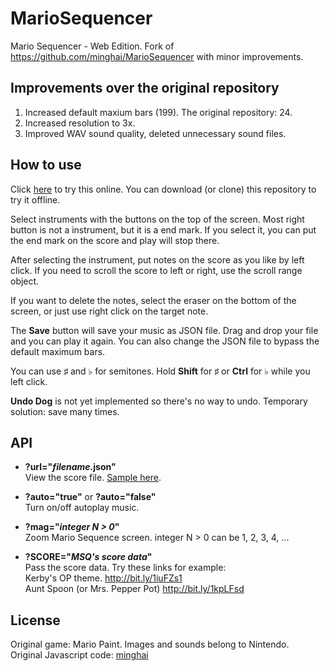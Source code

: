 # MarioSequencer
Mario Sequencer - Web Edition. Fork of https://github.com/minghai/MarioSequencer with minor improvements.

## Improvements over the original repository
1. Increased default maxium bars (199). The original repository: 24.
2. Increased resolution to 3x.
3. Improved WAV sound quality, deleted unnecessary sound files.

## How to use
Click [here](https://windyboy1704.github.io/MarioSequencer/) to try this online. You can download (or clone) this repository to try it offline.

Select instruments with the buttons on the top of the screen. Most right button is not a instrument, but it is a end mark. If you select it, you can put the end mark on the score and play will stop there.

After selecting the instrument, put notes on the score as you like by left click. If you need to scroll the score to left or right, use the scroll range object.

If you want to delete the notes, select the eraser on the bottom of the screen, or just use right click on the target note.

The **Save** button will save your music as JSON file. Drag and drop your file and you can play it again. You can also change the JSON file to bypass the default maximum bars.

You can use ♯ and ♭ for semitones. Hold **Shift** for ♯ or **Ctrl** for ♭ while you left click.

**Undo Dog** is not yet implemented so there's no way to undo. Temporary solution: save many times.

## API
- **?url="*filename*.json"**  
View the score file. [Sample here](https://windyboy1704.github.io/MarioSequencer/?url=bobbycarrot_ingame1.json).

- **?auto="true"** or **?auto="false"**  
Turn on/off autoplay music.

- **?mag="*integer N > 0*"**  
Zoom Mario Sequence screen. integer N > 0 can be 1, 2, 3, 4, ...

- **?SCORE="*MSQ's score data*"**  
Pass the score data. Try these links for example:  
Kerby's OP theme. http://bit.ly/1iuFZs1  
Aunt Spoon (or Mrs. Pepper Pot) http://bit.ly/1kpLFsd

## License
Original game: Mario Paint. Images and sounds belong to Nintendo.  
Original Javascript code: [minghai](https://github.com/minghai)
